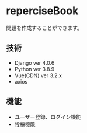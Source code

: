 # reperciseBook

問題を作成することができます。

## 技術
- Django ver 4.0.6
- Python ver 3.8.9
- Vue(CDN) ver 3.2.x
- axios

## 機能
- ユーザー登録、ログイン機能
- 投稿機能